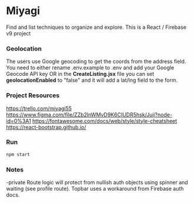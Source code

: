 # Miyagi

Find and list techniques to organize and explore. This is a React / Firebase v9 project

### Geolocation

The users use Google geocoding to get the coords from the address field. You need to either rename .env.example to .env and add your Google Geocode API key OR in the **CreateListing.jsx** file you can set **geolocationEnabled** to "false" and it will add a lat/lng field to the form.

### Project Resources

https://trello.com/miyagi55
https://www.figma.com/file/ZZb2InWMvD9K6CIUDR5hsk/Juji?node-id=0%3A1
https://fontawesome.com/docs/web/style/style-cheatsheet
https://react-bootstrap.github.io/

### Run

```bash
npm start
```

### Notes

-private Route logic will protect from nullish auth objects using spinner and waiting (see profile route). Topbar uses a workaround from Firebase auth docs.
